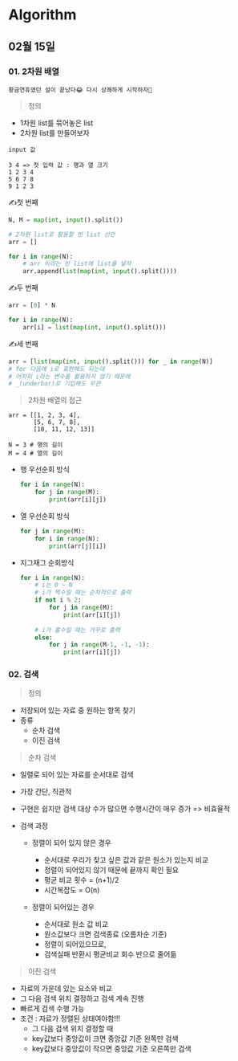 # Algorithm

## 02월 15일

### 01. 2차원 배열

`황금연휴였던 설이 끝났다😂 다시 상쾌하게 시작하자💪`

> 정의

- 1차원  list를 묶어놓은 list
- 2차원 list를 만들어보자

```
input 값

3 4 => 첫 입력 값 : 행과 열 크기
1 2 3 4
5 6 7 8
9 1 2 3
```



✍첫 번째

```python
N, M = map(int, input().split())

# 2차원 list로 활용할 빈 list 선언
arr = []

for i in range(N):
    # arr 이라는 빈 list에 list를 넣자
    arr.append(list(map(int, input().split())))
```



✍두 번째

```python
arr = [0] * N

for i in range(N):
    arr[i] = list(map(int, input().split()))
```



✍세 번째

```python
arr = [list(map(int, input().split())) for _ in range(N)]
# for 다음에 i로 표현해도 되는데
# 어차피 i라는 변수를 활용하지 않기 때문에
# _(underbar)로 기입해도 무관
```



> 2차원 배열의 접근

```
arr = [[1, 2, 3, 4],
       [5, 6, 7, 8],
       [10, 11, 12, 13]]

N = 3 # 행의 길이
M = 4 # 열의 길이
```



- 행 우선순회 방식

  ```python
  for i in range(N):
      for j in range(M):
          print(arr[i][j])
  ```

- 열 우선순회 방식

  ```python
  for j in range(M):
      for i in range(N):
          print(arr[j][i])
  ```

- 지그재그 순회방식

  ```python
  for i in range(N):
      # i는 0 ~ N
      # i가 짝수일 때는 순차적으로 출력
      if not i % 2:
          for j in range(M):
              print(arr[i][j])
              
      # i가 홀수일 때는 거꾸로 출력
      else:
          for j in range(M-1, -1, -1):
              print(arr[i][j])
  ```



### 02. 검색

> 정의

- 저장되어 있는 자료 중 원하는 항목 찾기
- 종류
  - 순차 검색
  - 이진 검색



> 순차 검색

- 일렬로 되어 있는 자료를 순서대로 검색

- 가장 간단, 직관적

- 구현은 쉽지만 검색 대상 수가 많으면 수행시간이 매우 증가 => 비효율적

- 검색 과정

  - 정렬이 되어 있지 않은 경우
    - 순서대로 우리가 찾고 싶은 값과 같은 원소가 있는지 비교
    - 정렬이 되어있지 않기 때문에 끝까지 확인 필요
    - 평균 비교 횟수 = (n+1)/2
    - 시간복잡도 = O(n)

  - 정렬이 되어있는 경우
    - 순서대로 원소 값 비교
    - 원소값보다 크면 검색종료 (오름차순 기준)
    - 정렬이 되어있으므로, 
    - 검색실패 반환시 평균비교 회수 반으로 줄어듦



> 이진 검색

- 자료의 가운데 있는 요소와 비교
- 그 다음 검색 위치 결정하고 검색 계속 진행
- 빠르게 검색 수행 가능
- 조건 : 자료가 정렬된 상태여야함!!!
  - 그 다음 검색 위치 결정할 때 
  - key값보다 중앙값이 크면 중앙값 기준 왼쪽만 검색
  - key값보다 중앙값이 작으면 중앙값 기준 오른쪽만 검색